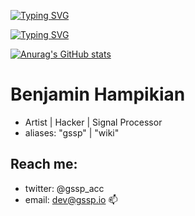 <p align="center">
    <p align="left">
        <a href="https://git.io/typing-svg"><img src="https://readme-typing-svg.demolab.com?font=Futura&duration=4600&pause=2400&color=FABD2F&vCenter=true&repeat=false&width=435&lines=%5C%5C+code+is+art..." alt="Typing SVG" /></a>
    </p>
    <p align="left">
        <a href="https://git.io/typing-svg"><img src="https://readme-typing-svg.demolab.com?font=Futura&duration=4600&pause=4600&color=FABD2F&vCenter=true&repeat=false&width=435&lines=%5C%5C+this+is+a+gallery..." alt="Typing SVG" /></a>
    </p>
</p>

[![Anurag's GitHub stats](https://github-readme-stats.vercel.app/api?username=gsspdev&theme=gruvbox&include_all_commits=true&commits_year=2025)](https://github.com/anuraghazra/github-readme-stats)

# Benjamin Hampikian
- Artist | Hacker | Signal Processor
- aliases: "gssp" | "wiki"
  
## Reach me:
- twitter: @gssp_acc
- email: dev@gssp.io 📫 

